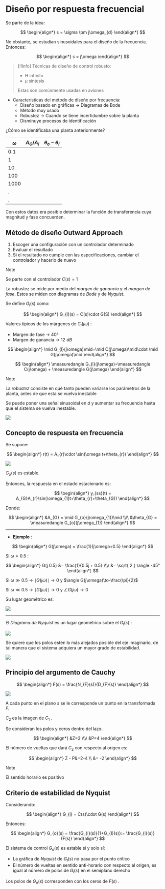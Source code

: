 # Diseño por respuesta frecuencial

Se parte de la idea:

$$
\begin{align*}
	s = \sigma \pm j\omega_{d}
\end{align*}
$$

No obstante, se estudian sinusoidales para el diseño de la frecuencia. Entonces:

$$
\begin{align*}
	s = j\omega
\end{align*}
$$


>[!!Info]
>Técnicas de diseño de control robusto:
>- H infinito
>- $\mu$ síntesis
>
>Estas son comúnmente usadas en aviones

- Características del método de diseño por frecuencia:
	- Diseño basado en gráficas -> Diagramas de Bode
	- Método muy usado
	- Robustez -> Cuando se tiene incertidumbre sobre la planta
	- Disminuye procesos de identificación

¿Cómo se identificaba una planta anteriormente?

| $\omega$ | $A_{O}/A_{I}$ | $\theta_{o}-\theta_{i}$ |
|-|-|-|
|0.1|||
|1||
|10||
|100||
|1000||
|.|||
|.|||

Con estos datos era posible determinar la función de transferencia cuya magnitud y fase concuerden.


## Método de diseño Outward Approach

1. Escoger una configuración con un controlador determinado
2. Evaluar el resultado
3. Si el resultado no cumple con las especificaciones, cambiar el controlador y hacerlo de nuevo

>[!Note]
>Se parte con el controlador $C(s) = 1$

La robustez se mide por medio del _margen de ganancia_ y el _margen de fase_. Estos se miden con diagramas de _Bode_ y de _Nyquist_.

Se define $G_{l}(s)$ como:

$$
\begin{align*}
	G_{l}(s) = C(s)\cdot G(S)
\end{align*}
$$

Valores típicos de los márgenes de $G_{l}(j\omega)$ :
- Margen de fase -> $40°$
- Margen de ganancia -> $12\,\,dB$

$$
\begin{align*}
	\mid G_{l}(j\omega)\mid=\mid C(j\omega)\mid\cdot \mid G(j\omega)\mid
\end{align*}
$$

$$
\begin{align*}
	\measuredangle G_{l}(j\omega)=\measuredangle C(j\omega) + \measuredangle G(j\omega)
\end{align*}
$$

>[!Note]
>La _robustez_ consiste en qué tanto pueden variarse los parámetros de la planta, antes de que esta se vuelva inestable

Se puede poner una señal sinusoidal en $d$ y aumentar su frecuencia hasta que el sistema se vuelva inestable.

![](attachments/Pasted%20image%2020231004170141.png)


## Concepto de respuesta en frecuencia

Se supone:

$$
\begin{align*}
	r(t) = A_{r}\cdot \sin(\omega t+\theta_{r})
\end{align*}
$$

![](attachments/Pasted%20image%2020231004170808.png)

$G_{o}(s)$ es estable.

Entonces, la respuesta en el estado estacionario es:

$$
\begin{align*}
	y_{ss}(t) = A_{G}A_{r}\sin(\omega_{1}t+\theta_{r}+\theta_{G})
\end{align*}
$$

Donde:

$$
\begin{align*}
	&A_{G} = \mid G_{o}(j\omega_{1})\mid \\\\
	&\theta_{G} = \measuredangle G_{o}(j\omega_{1})
\end{align*}
$$

---

- __Ejemplo__ :

$$
\begin{align*}
	G(j\omega) = \frac{1}{j\omega+0.5}
\end{align*}
$$

Si $\omega=0.5$ :

$$
\begin{align*}
	G(j 0.5) &= \frac{1}{0.5j + 0.5} \\\\
	&= \sqrt{ 2 } \angle -45°
\end{align*}
$$

Si $\omega\gg 0.5$ -> $\mid G(j\omega)\mid \to 0$ y $\angle G(j\omega)\to-\frac{\pi}{2}$

Si $\omega\ll 0.5$ -> $\mid G(j\omega)\mid \to 0$ y $\angle G(j\omega)\to0$


Su lugar geométrico es:

![](attachments/Pasted%20image%2020231004172740.png)

---

El _Diagrama de Nyquist_ es un lugar geométrico sobre el $G_{l}(s)$ :

![](attachments/Pasted%20image%2020231004173557.png)


Se quiere que los polos estén lo más alejados posible del eje imaginario, de tal manera que el sistema adquiera un mayor grado de estabilidad.

![](attachments/Pasted%20image%2020231004174329.png)


## Principio del argumento de Cauchy


$$
\begin{align*}
	F(s) = \frac{N_{F}(s)}{D_{F}(s)}
\end{align*}
$$

![](attachments/Pasted%20image%2020231004175348.png)

A cada punto en el plano $s$ se le corresponde un punto en la transformada $F$.

$C_{2}$ es la imagen de $C_{1}$ .

Se consideran los polos y ceros dentro del lazo.

$$
\begin{align*}
	&Z=2 \\\\
	&P=4
\end{align*}
$$

El número de vueltas que dará $C_{2}$ con respecto al origen es:

$$
\begin{align*}
	Z - P&=2-4 \\
	&= -2
\end{align*}
$$


>[!Note]
>El sentido horario es positivo


## Criterio de estabilidad de Nyquist

Considerando:

$$
\begin{align*}
	G_{l} = C(s)\cdot G(s)
\end{align*}
$$

Entonces:

$$
\begin{align*}
	G_{o}(s) = \frac{G_{l}(s)}{1+G_{l}(s)}:= \frac{G_{l}(s)}{F(s)}
\end{align*}
$$

El sistema de control $G_{o}(s)$ es estable sí y solo sí:
- La gráfica de _Nyquist_ de $G_{l}(s)$ no pasa por el punto crítico
- El número de vueltas en sentido anti-horario con respecto al origen, es igual al número de polos de $G_{l}(s)$ en el semiplano derecho

Los polos de $G_{o}(s)$ corresponden con  los ceros de $F(s)$ .
